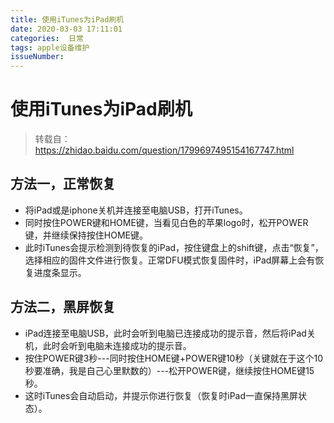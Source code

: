 ```yaml
---
title: 使用iTunes为iPad刷机
date: 2020-03-03 17:11:01
categories:  日常
tags: apple设备维护
issueNumber: 
---
```


# 使用iTunes为iPad刷机
> 转载自：https://zhidao.baidu.com/question/1799697495154167747.html

##  方法一，正常恢复

- 将iPad或是iphone关机并连接至电脑USB，打开iTunes。
- 同时按住POWER键和HOME键，当看见白色的苹果logo时，松开POWER键，并继续保持按住HOME键。
- 此时iTunes会提示检测到待恢复的iPad，按住键盘上的shift键，点击“恢复”，选择相应的固件文件进行恢复。正常DFU模式恢复固件时，iPad屏幕上会有恢复进度条显示。

## 方法二，黑屏恢复

- iPad连接至电脑USB，此时会听到电脑已连接成功的提示音，然后将iPad关机，此时会听到电脑未连接成功的提示音。
- 按住POWER键3秒---同时按住HOME键+POWER键10秒（关键就在于这个10秒要准确，我是自己心里默数的）---松开POWER键，继续按住HOME键15秒。
- 这时iTunes会自动启动，并提示你进行恢复（恢复时iPad一直保持黑屏状态）。
